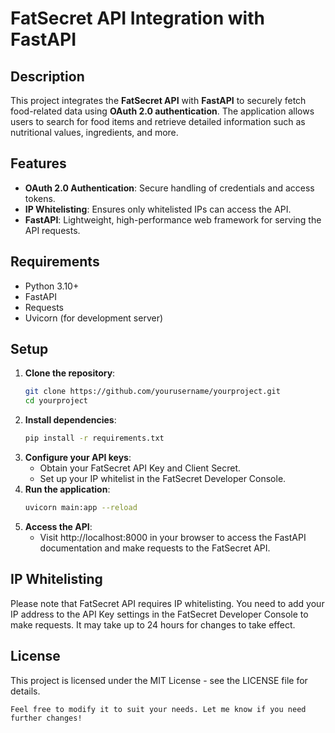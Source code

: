 # FatSecret API Integration with FastAPI

## Description

This project integrates the **FatSecret API** with **FastAPI** to securely fetch food-related data using **OAuth 2.0 authentication**. The application allows users to search for food items and retrieve detailed information such as nutritional values, ingredients, and more.

## Features
- **OAuth 2.0 Authentication**: Secure handling of credentials and access tokens.
- **IP Whitelisting**: Ensures only whitelisted IPs can access the API.
- **FastAPI**: Lightweight, high-performance web framework for serving the API requests.

## Requirements
- Python 3.10+
- FastAPI
- Requests
- Uvicorn (for development server)

## Setup

1. **Clone the repository**:
   ```bash
   git clone https://github.com/yourusername/yourproject.git
   cd yourproject
   ```
2. **Install dependencies**:
   ```bash
   pip install -r requirements.txt
   ```
4. **Configure your API keys**:
   - Obtain your FatSecret API Key and Client Secret.
   - Set up your IP whitelist in the FatSecret Developer Console.
6. **Run the application**:
   ```bash
   uvicorn main:app --reload
   ```
8. **Access the API**:
   - Visit http://localhost:8000 in your browser to access the FastAPI documentation and make requests to the FatSecret API.

## IP Whitelisting
Please note that FatSecret API requires IP whitelisting. You need to add your IP address to the API Key settings in the FatSecret Developer Console to make requests. It may take up to 24 hours for changes to take effect.

## License
This project is licensed under the MIT License - see the LICENSE file for details.
```vbnet
Feel free to modify it to suit your needs. Let me know if you need further changes!
```
